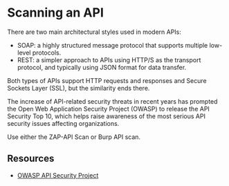 # Scanning an API

There are two main architectural styles used in modern APIs:

* SOAP: a highly structured message protocol that supports multiple low-level protocols.
* REST: a simpler approach to APIs using HTTP/S as the transport protocol, and typically using JSON format for data transfer.

Both types of APIs support HTTP requests and responses and Secure Sockets Layer (SSL), but the similarity ends there.

The increase of API-related security threats in recent years has prompted the Open Web Application Security Project (OWASP) to release the API Security Top 10, which helps raise awareness of the most serious API security issues affecting organizations.

Use either the ZAP-API Scan or Burp API scan.

## Resources

* [OWASP API Security Project](https://owasp.org/www-project-api-security/)
